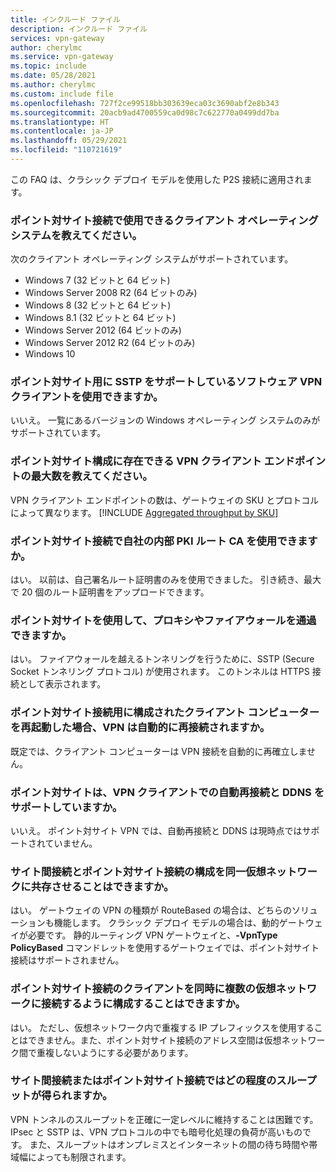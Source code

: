 ```yaml
---
title: インクルード ファイル
description: インクルード ファイル
services: vpn-gateway
author: cherylmc
ms.service: vpn-gateway
ms.topic: include
ms.date: 05/28/2021
ms.author: cherylmc
ms.custom: include file
ms.openlocfilehash: 727f2ce99518bb303639eca03c3690abf2e8b343
ms.sourcegitcommit: 20acb9ad4700559ca0d98c7c622770a0499dd7ba
ms.translationtype: HT
ms.contentlocale: ja-JP
ms.lasthandoff: 05/29/2021
ms.locfileid: "110721619"
---
```

この FAQ は、クラシック デプロイ モデルを使用した P2S 接続に適用されます。

### <a name="what-client-operating-systems-can-i-use-with-point-to-site"></a>ポイント対サイト接続で使用できるクライアント オペレーティング システムを教えてください。

次のクライアント オペレーティング システムがサポートされています。

* Windows 7 (32 ビットと 64 ビット)
* Windows Server 2008 R2 (64 ビットのみ)
* Windows 8 (32 ビットと 64 ビット)
* Windows 8.1 (32 ビットと 64 ビット)
* Windows Server 2012 (64 ビットのみ)
* Windows Server 2012 R2 (64 ビットのみ)
* Windows 10

### <a name="can-i-use-any-software-vpn-client-that-supports-sstp-for-point-to-site"></a>ポイント対サイト用に SSTP をサポートしているソフトウェア VPN クライアントを使用できますか。

いいえ。 一覧にあるバージョンの Windows オペレーティング システムのみがサポートされています。

### <a name="how-many-vpn-client-endpoints-can-exist-in-my-point-to-site-configuration"></a>ポイント対サイト構成に存在できる VPN クライアント エンドポイントの最大数を教えてください。

VPN クライアント エンドポイントの数は、ゲートウェイの SKU とプロトコルによって異なります。
[!INCLUDE [Aggregated throughput by SKU](./vpn-gateway-table-gwtype-aggtput-include.md)]

### <a name="can-i-use-my-own-internal-pki-root-ca-for-point-to-site-connectivity"></a>ポイント対サイト接続で自社の内部 PKI ルート CA を使用できますか。

はい。 以前は、自己署名ルート証明書のみを使用できました。 引き続き、最大で 20 個のルート証明書をアップロードできます。

### <a name="can-i-traverse-proxies-and-firewalls-by-using-point-to-site"></a>ポイント対サイトを使用して、プロキシやファイアウォールを通過できますか。

はい。 ファイアウォールを越えるトンネリングを行うために、SSTP (Secure Socket トンネリング プロトコル) が使用されます。 このトンネルは HTTPS 接続として表示されます。

### <a name="if-i-restart-a-client-computer-configured-for-point-to-site-will-the-vpn-automatically-reconnect"></a>ポイント対サイト接続用に構成されたクライアント コンピューターを再起動した場合、VPN は自動的に再接続されますか。

既定では、クライアント コンピューターは VPN 接続を自動的に再確立しません。

### <a name="does-point-to-site-support-auto-reconnect-and-ddns-on-the-vpn-clients"></a>ポイント対サイトは、VPN クライアントでの自動再接続と DDNS をサポートしていますか。

いいえ。 ポイント対サイト VPN では、自動再接続と DDNS は現時点ではサポートされていません。

### <a name="can-i-have-site-to-site-and-point-to-site-configurations-for-the-same-virtual-network"></a>サイト間接続とポイント対サイト接続の構成を同一仮想ネットワークに共存させることはできますか。

はい。 ゲートウェイの VPN の種類が RouteBased の場合は、どちらのソリューションも機能します。 クラシック デプロイ モデルの場合は、動的ゲートウェイが必要です。 静的ルーティング VPN ゲートウェイと、**-VpnType PolicyBased** コマンドレットを使用するゲートウェイでは、ポイント対サイト接続はサポートされません。

### <a name="can-i-configure-a-point-to-site-client-to-connect-to-multiple-virtual-networks-at-the-same-time"></a>ポイント対サイト接続のクライアントを同時に複数の仮想ネットワークに接続するように構成することはできますか。

はい。 ただし、仮想ネットワーク内で重複する IP プレフィックスを使用することはできません。また、ポイント対サイト接続のアドレス空間は仮想ネットワーク間で重複しないようにする必要があります。

### <a name="how-much-throughput-can-i-expect-through-site-to-site-or-point-to-site-connections"></a>サイト間接続またはポイント対サイト接続ではどの程度のスループットが得られますか。

VPN トンネルのスループットを正確に一定レベルに維持することは困難です。 IPsec と SSTP は、VPN プロトコルの中でも暗号化処理の負荷が高いものです。 また、スループットはオンプレミスとインターネットの間の待ち時間や帯域幅によっても制限されます。
